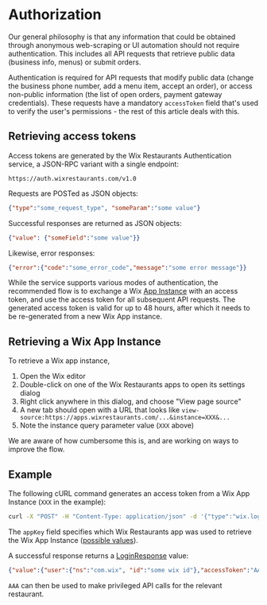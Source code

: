 # Authorization
Our general philosophy is that any information that could be obtained through anonymous web-scraping or UI automation should not require authentication. This includes all API requests that retrieve public data (business info, menus) or submit orders.

Authentication is required for API requests that modify public data (change the business phone number, add a menu item, accept an order), or access non-public information (the list of open orders, payment gateway credentials). These requests have a mandatory ```accessToken``` field that's used to verify the user's permissions - the rest of this article deals with this.

## Retrieving access tokens
Access tokens are generated by the Wix Restaurants Authentication service, a JSON-RPC variant with a single endpoint:

~~~
https://auth.wixrestaurants.com/v1.0
~~~

Requests are POSTed as JSON objects:

~~~ json
{"type":"some_request_type", "someParam":"some value"}
~~~

Successful responses are returned as JSON objects:

~~~ json
{"value": {"someField":"some value"}}
~~~

Likewise, error responses: 

~~~ json
{"error":{"code":"some_error_code","message":"some error message"}}
~~~

While the service supports various modes of authentication, the recommended flow is to exchange a Wix [App Instance](https://dev.wix.com/docs/infrastructure/app-instance/) with an access token, and use the access token for all subsequent API requests. The generated access token is valid for up to 48 hours, after which it needs to be re-generated from a new Wix App instance.

## Retrieving a Wix App Instance
To retrieve a Wix app instance,

1. Open the Wix editor
2. Double-click on one of the Wix Restaurants apps to open its settings dialog
3. Right click anywhere in this dialog, and choose "View page source"
4. A new tab should open with a URL that looks like ```view-source:https://apps.wixrestaurants.com/...&instance=XXX&...```
5. Note the instance query parameter value (```XXX``` above)

We are aware of how cumbersome this is, and are working on ways to improve the flow.

## Example
The following cURL command generates an access token from a Wix App Instance (```XXX``` in the example):

~~~ bash
curl -X "POST" -H "Content-Type: application/json" -d '{"type":"wix.loginInstance","appKey":"13c1402c-27f2-d4ab-7463-ee7c89e07578","instance":"XXX"}' "https://auth.wixrestaurants.com/v1.0"
~~~

The ```appKey``` field specifies which Wix Restaurants app was used to retrieve the Wix App Instance ([possible values](https://github.com/wix/wix-restaurants-java-sdk/blob/master/wix-restaurants-java-client/src/main/java/com/wix/restaurants/WixAppIds.java)).

A successful response returns a [LoginResponse](https://github.com/wix/wix-restaurants-authentication/blob/master/wix-restaurants-authentication-api/src/main/java/com/wix/restaurants/authentication/model/LoginResponse.java) value:

~~~ json
{"value":{"user":{"ns":"com.wix", "id":"some wix id"},"accessToken":"AAA"}}
~~~

```AAA``` can then be used to make privileged API calls for the relevant restaurant.